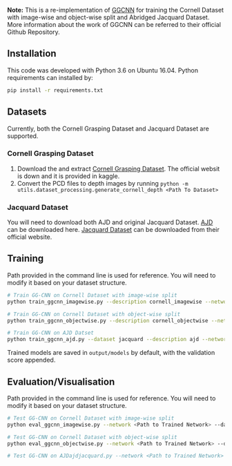 **Note:** This is a re-implementation of [GGCNN](https://github.com/dougsm/ggcnn) for training the Cornell Dataset with image-wise and object-wise split and
Abridged Jacquard Dataset. More information about the work of GGCNN can be referred to their official Github Repository. 


## Installation

This code was developed with Python 3.6 on Ubuntu 16.04.  Python requirements can installed by:

```bash
pip install -r requirements.txt
```

## Datasets

Currently, both the Cornell Grasping Dataset and Jacquard Dataset are supported.

### Cornell Grasping Dataset

1. Download the and extract [Cornell Grasping Dataset](https://www.kaggle.com/oneoneliu/cornell-grasp). The official websit is down and it is provided in kaggle.
2. Convert the PCD files to depth images by running `python -m utils.dataset_processing.generate_cornell_depth <Path To Dataset>`

### Jacquard Dataset

You will need to download both AJD and original Jacquard Dataset.
[AJD](https://www.dropbox.com/sh/nikrxio9mbkxpub/AADpt-6MKbZFEO8wCmbT1Y3xa?dl=0) can be downloaded here.
[Jacquard Dataset](https://jacquard.liris.cnrs.fr/) can be downloaded from their official website.

## Training
Path provided in the command line is used for reference. You will need to modify it based on your dataset structure.
```bash
# Train GG-CNN on Cornell Dataset with image-wise split
python train_ggcnn_imagewise.py --description cornell_imagewise --network ggcnn --dataset cornell --dataset-path ../../Dataset/Cornell/

# Train GG-CNN on Cornell Dataset with object-wise split
python train_ggcnn_objectwise.py --description cornell_objectwise --network ggcnn --dataset cornell --dataset-path ../../Dataset/Cornell/

# Train GG-CNN on AJD Datset
python train_ggcnn_ajd.py --dataset jacquard --description ajd --network ggcnn --dataset_pth_ajd_train ../../Dataset/Jacquard/coco/512_cnt_angle/train/grasps_train2018 --dataset-path-ajd-test ../../Dataset/Jacquard/coco/512_cnt_angle/test/grasps_test2018/ --dataset-path ../../Dataset/Jacquard/original
```

Trained models are saved in `output/models` by default, with the validation score appended.

## Evaluation/Visualisation
Path provided in the command line is used for reference. You will need to modify it based on your dataset structure.
```bash
# Test GG-CNN on Cornell Dataset with image-wise split
python eval_ggcnn_imagewise.py --network <Path to Trained Network> --dataset cornell --dataset-path ../../Dataset/Cornell/ --iou-eval

# Test GG-CNN on Cornell Dataset with object-wise split
python eval_ggcnn_objectwise.py --network <Path to Trained Network> --dataset cornell --dataset-path ../../Dataset/Cornell/ --iou-eval

# Test GG-CNN on AJDajdjacquard.py --network <Path to Trained Network> --dataset jacquard --dataset-path ../../Dataset/Jacquard/original --iou-eval --dataset-path-ajd-test ../../Dataset/Jacquard/coco/512_cnt_angle/test/grasps_test2018/
```


